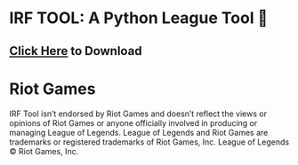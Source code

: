 # IRF TOOL: A Python League Tool 🐍
## [Click Here](https://cdn.flowd1337.repl.co/download/irftool_beta.zip) to Download

# Riot Games
IRF Tool isn’t endorsed by Riot Games and doesn’t reflect the views or opinions of Riot Games or anyone officially involved in producing or managing League of Legends. League of Legends and Riot Games are trademarks or registered trademarks of Riot Games, Inc. League of Legends © Riot Games, Inc.
